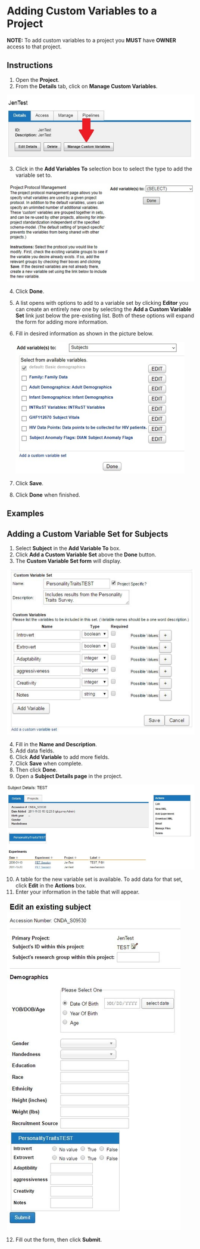 # Adding Custom Variables to a Project

**NOTE:** To add custom variables to a project you **MUST** have **OWNER** access to that project.

## Instructions
1. Open the **Project**.
2. From the **Details** tab, click on **Manage Custom Variables**.

![new subject](images/AddCustVariable1.jpg)

3. Click in the **Add Variables To** selection box to select the type to add the variable set to. 

![new subject](images/AddCustVariable2.jpg)

4. Click **Done**.
5. A list opens with options to add to a variable set by clicking **Editor** you can create an entirely new one by selecting the **Add a Custom Variable Set** link just below the pre-existing list. Both of these options will expand the form for adding more information.
6. Fill in desired information as shown in the picture below.

   ![new subject](images/AddCustVariable3.jpg)

7. Click **Save**.
8. Click **Done** when finished.

## Examples
## Adding a Custom Variable Set for Subjects
1. Select **Subject** in the **Add Variable To** box.
2. Click **Add a Custom Variable Set** above the **Done** button.
3. The **Custom Variable Set form** will display.

![new subject](images/AddCustVariable4.jpg)

4. Fill in the **Name and Description**.
5. Add data fields.
6. Click **Add Variable** to add more fields.
7. Click **Save** when complete.
8. Then click **Done**.
9. Open a **Subject Details page** in the project.

![new subject](images/AddCustVariable5.jpg)

10. A table for the new variable set is available. To add data for that set, click **Edit** in the **Actions** box.
11. Enter your information in the table that will appear.

![new subject](images/AddCustVariable6.jpg)

12. Fill out the form, then click **Submit**.
